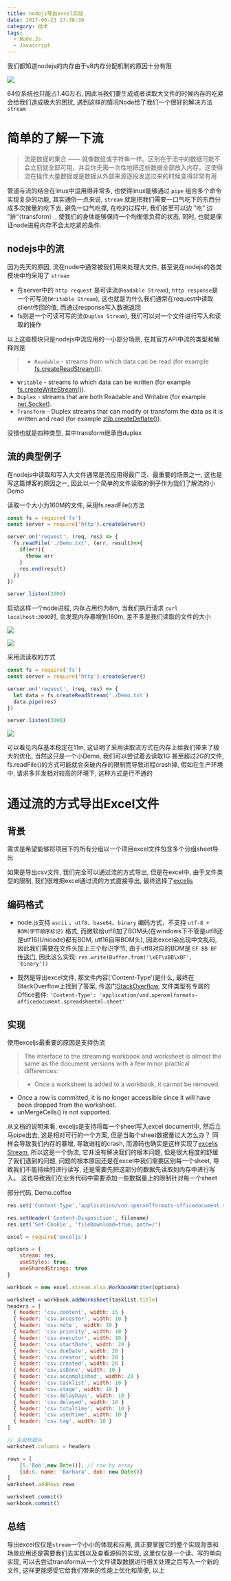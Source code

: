 ```yaml
---
title: nodejs导出excel实战
date: 2017-06-23 17:38:39
category: 技术
tags:
  - Node.Js
  - Javascript
---
```




我们都知道nodejs的内存由于v8内存分配机制的原因十分有限

![](http://blog.richardwei.cn/asset/V8%E7%9A%84%E5%86%85%E5%AD%98%E5%88%86%E9%85%8D.png)

64位系统也只能占1.4G左右, 因此当我们要生成或者读取大文件的时候内存的吃紧会给我们造成极大的困扰, 遇到这样的情况Node给了我们一个很好的解决方法 `stream`
<!-- more -->
# 简单的了解一下流

> 流是数据的集合 —— 就像数组或字符串一样。区别在于流中的数据可能不会立刻就全部可用，并且你无需一次性地把这些数据全部放入内存。这使得流在操作大量数据或是数据从外部来源逐段发送过来的时候变得非常有用

管道与流的结合在linux中运用得非常多, 也使得linux能够通过 `pipe` 组合多个命令实现复杂的功能, 其实通俗一点来说, `stream` 就是把我们需要一口气吃下的东西分成多次按量的吃下去, 避免一口气吃撑, 在吃的过程中, 我们甚至可以边 ”吃“ 边 ”排“（transform）, 使我们的身体能够保持一个均衡低负荷的状态, 同时, 也就是保证node进程内存不会太吃紧的条件.

## nodejs中的流

因为先天的原因, 流在node中通常被我们用来处理大文件, 甚至说在nodejs的各类模块中均采用了 `stream`

- 在server中的 `http request` 是可读流(`Readable Stream`), `http response`是一个可写流(`Writable Stream`), 这也就是为什么我们通常在request中读取client传回的值, 而通过response写入数据返回
- fs则是一个可读可写的流(`Duplex Stream`), 我们可以对一个文件进行写入和读取的操作

以上这些模块只是nodejs中流应用的一小部分场景, 在其官方API中流的类型和解释则是
 
> - `Readable` - streams from which data can be read (for example [fs.createReadStream()](https://nodejs.org/dist/latest-v8.x/docs/api/fs.html#fs_fs_createreadstream_path_options)).
- `Writable` - streams to which data can be written (for example [fs.createWriteStream()](https://nodejs.org/dist/latest-v8.x/docs/api/fs.html#fs_fs_createwritestream_path_options)).
- `Duplex` - streams that are both Readable and Writable (for example [net.Socket](https://nodejs.org/dist/latest-v8.x/docs/api/net.html#net_class_net_socket)).
- `Transform` - Duplex streams that can modify or transform the data as it is written and read (for example [zlib.createDeflate()](https://nodejs.org/dist/latest-v8.x/docs/api/zlib.html#zlib_zlib_createdeflate_options)).

没错也就是四种类型, 其中transform继承自duplex

## 流的典型例子

在nodejs中读取和写入大文件通常是流应用得最广泛、最重要的场景之一, 这也是写这篇博客的原因之一, 因此以一个简单的文件读取的例子作为我们了解流的小Demo

读取一个大小为160M的文件, 采用fs.readFile()方法

```javascript
const fs = require('fs')
const server = require('http').createServer()

server.on('request', (req, res) => {
  fs.readFile('./Demo.txt', (err, result)=>{
  	if(err){
  	  throw err
  	}
  	res.end(result)
  })
})

server.listen(3000)
```

启动这样一个node进程, 内存占用约为8m, 当我们执行请求 `curl localhost:3000`时, 会发现内存暴增到160m, 差不多是我们读取的文件的大小

![](http://blog.richardwei.cn/asset/yuansheng.png)

![](http://blog.richardwei.cn/asset/160.png)

采用流读取的方式

```javascript
const fs = require('fs')
const server = require('http').createServer()

server.on('request', (req, res) => {
  let data = fs.createReadStream('./Demo.txt')
  data.pipe(res)
})

server.listen(3000)

```

![](http://blog.richardwei.cn/asset/10.png)

可以看见内存基本稳定在11m, 这证明了采用读取流方式在内存上给我们带来了极大的优化, 当然这只是一个小Demo, 我们可以尝试着去读取1G 甚至超过2G的文件, fs.readFile()的方式可能就会突破内存的限制而导致进程crash掉, 假如在生产环境中, 请求多并发相对较高的环境下, 这种方式是行不通的


# 通过流的方式导出Excel文件

## 背景

需求是希望能够将项目下的所有分组以一个项目excel文件包含多个分组sheet导出

如果是导出csv文件, 我们完全可以通过流的方式导出, 但是在excel中, 由于文件类型的限制, 我们很难把excel通过流的方式直接导出, 最终选择了[exceljs](https://github.com/guyonroche/exceljs)

## 编码格式

- node.js支持 `ascii` 、`utf8`、`base64`、`binary` 编码方式，不支持 `utf-8 + BOM(字节顺序标记)` 格式, 而微软给utf8加了BOM头(在windows下不管是utf8还是utf16(Unicode)都有BOM, utf16自带BOM头), 因此excel会出现中文乱码, 因此我们需要在文件头加上三个标识字节, 由于utf8对应的BOM是 `EF BB BF` [传送门](https://zh.wikipedia.org/wiki/%E4%BD%8D%E5%85%83%E7%B5%84%E9%A0%86%E5%BA%8F%E8%A8%98%E8%99%9F), 因此这么实现: `res.write(Buffer.from('\xEF\xBB\xBF', 'binary'))` 

- 既然是导出excel文件, 那文件内容('Content-Type')是什么, 最终在StackOverflow上找到了答案, 传送门[StackOverflow](https://stackoverflow.com/questions/4212861/what-is-a-correct-mime-type-for-docx-pptx-etc), 文件类型有专属的Office套件: `'Content-Type': 'application/vnd.openxmlformats-officedocument.spreadsheetml.sheet'`


## 实现

使用exceljs最重要的原因是支持伪流

>The interface to the streaming workbook and worksheet is almost the same as the document versions with a few minor practical differences:

> - Once a worksheet is added to a workbook, it cannot be removed.
- Once a row is committed, it is no longer accessible since it will have been dropped from the worksheet.
- unMergeCells() is not supported.

从文档的说明来看, exceljs是支持将每一个sheet写入excel document中, 然后立马pipe出去, 这是相对可行的一个方案, 但是当每个sheet数据量过大怎么办？ 同样会导致我们内存的暴增, 导致进程的crash, 而源码也确实是这样实现了[exceljs Stream](https://github.com/guyonroche/exceljs#streaming-io), 所以这是一个伪流, 它并没有解决我们的根本问题, 但是很大程度的舒缓了我们遇到的问题, 问题的根本原因还是在excel中我们需要区别每一个sheet, 导致我们不能持续的进行读写, 还是需要先把这部分的数据先读取到内存中进行写入。 这也导致我们在业务代码中需要添加一些数据量上的限制针对每一个sheet

部分代码, Demo.coffee

```javascript
res.set('Content-Type','application/vnd.openxmlformats-officedocument.spreadsheetml.sheet')

res.setHeader('Content-Disposition', filename)
res.set('Set-Cookie', 'fileDownload=true; path=/')

excel = require('exceljs')

options = {
	stream: res,
	useStyles: true,
	useSharedStrings: true
}

workbook = new excel.stream.xlsx.WorkbookWriter(options)

worksheet = workbook.addWorksheet(tasklist.title)
headers = [
  { header: 'csv.content', width: 15 }
  { header: 'csv.ancestor', width: 10 }
  { header: 'csv.note',  width: 20 }
  { header: 'csv.priority', width: 10 }
  { header: 'csv.executor', width: 10 }
  { header: 'csv.startDate', width: 20 }
  { header: 'csv.dueDate', width: 20 }
  { header: 'csv.creator', width: 20 }
  { header: 'csv.created', width: 20 }
  { header: 'csv.isDone', width: 10 }
  { header: 'csv.accomplished', width: 20 }
  { header: 'csv.tasklist', width: 10 }
  { header: 'csv.stage', width: 10 }
  { header: 'csv.delayDays', width: 10 }
  { header: 'csv.delayed', width: 10 }
  { header: 'csv.totaltime', width: 10 }
  { header: 'csv.usedtime', width: 10 }
  { header: 'csv.tag', width: 10 }
]

// 生成标题头
worksheet.columns = headers

rows = [
    [5,'Bob',new Date()], // row by array
    {id:6, name: 'Barbara', dob: new Date()}
]
worksheet.addRows rows

worksheet.commit()
workbook.commit()

```

## 总结

导出excel仅仅是`stream`一个小小的体现和应用, 真正要掌握它的整个实现背景和场景应用还是需要我们去实践以及查看源码的实现, 这里仅仅是一个读、写的单向实现, 可以去尝试transform从一个文件读取数据进行相关处理之后写入一个新的文件, 这样更能感受它给我们带来的性能上优化和简便, 以上

